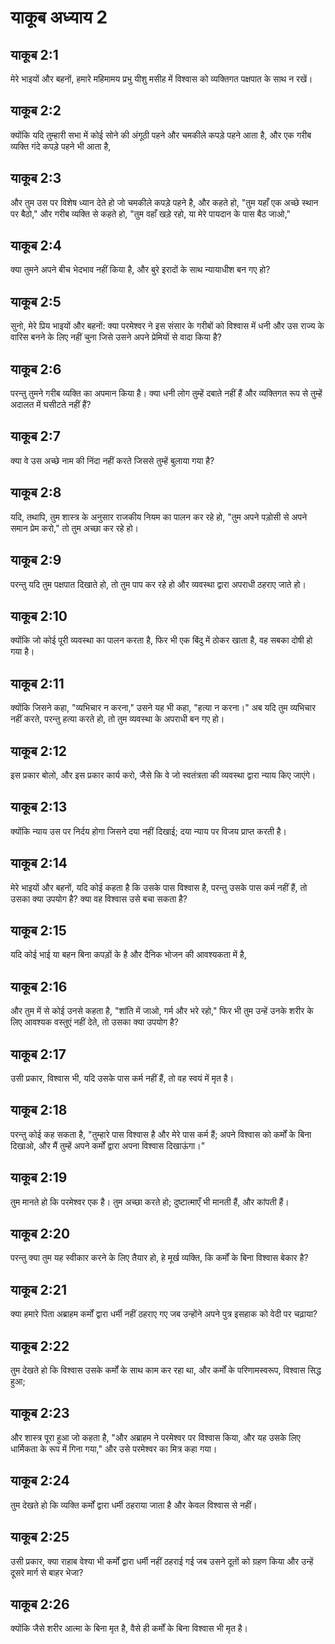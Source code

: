 # याकूब अध्याय 2

## याकूब 2:1

मेरे भाइयों और बहनों, हमारे महिमामय प्रभु यीशु मसीह में विश्वास को व्यक्तिगत पक्षपात के साथ न रखें।

## याकूब 2:2

क्योंकि यदि तुम्हारी सभा में कोई सोने की अंगूठी पहने और चमकीले कपड़े पहने आता है, और एक गरीब व्यक्ति गंदे कपड़े पहने भी आता है,

## याकूब 2:3

और तुम उस पर विशेष ध्यान देते हो जो चमकीले कपड़े पहने है, और कहते हो, "तुम यहाँ एक अच्छे स्थान पर बैठो," और गरीब व्यक्ति से कहते हो, "तुम वहाँ खड़े रहो, या मेरे पायदान के पास बैठ जाओ,"

## याकूब 2:4

क्या तुमने अपने बीच भेदभाव नहीं किया है, और बुरे इरादों के साथ न्यायाधीश बन गए हो?

## याकूब 2:5

सुनो, मेरे प्रिय भाइयों और बहनों: क्या परमेश्वर ने इस संसार के गरीबों को विश्वास में धनी और उस राज्य के वारिस बनने के लिए नहीं चुना जिसे उसने अपने प्रेमियों से वादा किया है?

## याकूब 2:6

परन्तु तुमने गरीब व्यक्ति का अपमान किया है। क्या धनी लोग तुम्हें दबाते नहीं हैं और व्यक्तिगत रूप से तुम्हें अदालत में घसीटते नहीं हैं?

## याकूब 2:7

क्या वे उस अच्छे नाम की निंदा नहीं करते जिससे तुम्हें बुलाया गया है?

## याकूब 2:8

यदि, तथापि, तुम शास्त्र के अनुसार राजकीय नियम का पालन कर रहे हो, "तुम अपने पड़ोसी से अपने समान प्रेम करो," तो तुम अच्छा कर रहे हो।

## याकूब 2:9

परन्तु यदि तुम पक्षपात दिखाते हो, तो तुम पाप कर रहे हो और व्यवस्था द्वारा अपराधी ठहराए जाते हो।

## याकूब 2:10

क्योंकि जो कोई पूरी व्यवस्था का पालन करता है, फिर भी एक बिंदु में ठोकर खाता है, वह सबका दोषी हो गया है।

## याकूब 2:11

क्योंकि जिसने कहा, "व्यभिचार न करना," उसने यह भी कहा, "हत्या न करना।" अब यदि तुम व्यभिचार नहीं करते, परन्तु हत्या करते हो, तो तुम व्यवस्था के अपराधी बन गए हो।

## याकूब 2:12

इस प्रकार बोलो, और इस प्रकार कार्य करो, जैसे कि वे जो स्वतंत्रता की व्यवस्था द्वारा न्याय किए जाएंगे।

## याकूब 2:13

क्योंकि न्याय उस पर निर्दय होगा जिसने दया नहीं दिखाई; दया न्याय पर विजय प्राप्त करती है।

## याकूब 2:14

मेरे भाइयों और बहनों, यदि कोई कहता है कि उसके पास विश्वास है, परन्तु उसके पास कर्म नहीं हैं, तो उसका क्या उपयोग है? क्या वह विश्वास उसे बचा सकता है?

## याकूब 2:15

यदि कोई भाई या बहन बिना कपड़ों के है और दैनिक भोजन की आवश्यकता में है,

## याकूब 2:16

और तुम में से कोई उनसे कहता है, "शांति में जाओ, गर्म और भरे रहो," फिर भी तुम उन्हें उनके शरीर के लिए आवश्यक वस्तुएं नहीं देते, तो उसका क्या उपयोग है?

## याकूब 2:17

उसी प्रकार, विश्वास भी, यदि उसके पास कर्म नहीं हैं, तो वह स्वयं में मृत है।

## याकूब 2:18

परन्तु कोई कह सकता है, "तुम्हारे पास विश्वास है और मेरे पास कर्म हैं; अपने विश्वास को कर्मों के बिना दिखाओ, और मैं तुम्हें अपने कर्मों द्वारा अपना विश्वास दिखाऊंगा।"

## याकूब 2:19

तुम मानते हो कि परमेश्वर एक है। तुम अच्छा करते हो; दुष्टात्माएँ भी मानती हैं, और कांपती हैं।

## याकूब 2:20

परन्तु क्या तुम यह स्वीकार करने के लिए तैयार हो, हे मूर्ख व्यक्ति, कि कर्मों के बिना विश्वास बेकार है?

## याकूब 2:21

क्या हमारे पिता अब्राहम कर्मों द्वारा धर्मी नहीं ठहराए गए जब उन्होंने अपने पुत्र इसहाक को वेदी पर चढ़ाया?

## याकूब 2:22

तुम देखते हो कि विश्वास उसके कर्मों के साथ काम कर रहा था, और कर्मों के परिणामस्वरूप, विश्वास सिद्ध हुआ;

## याकूब 2:23

और शास्त्र पूरा हुआ जो कहता है, "और अब्राहम ने परमेश्वर पर विश्वास किया, और यह उसके लिए धार्मिकता के रूप में गिना गया," और उसे परमेश्वर का मित्र कहा गया।

## याकूब 2:24

तुम देखते हो कि व्यक्ति कर्मों द्वारा धर्मी ठहराया जाता है और केवल विश्वास से नहीं।

## याकूब 2:25

उसी प्रकार, क्या राहाब वेश्या भी कर्मों द्वारा धर्मी नहीं ठहराई गई जब उसने दूतों को ग्रहण किया और उन्हें दूसरे मार्ग से बाहर भेजा?

## याकूब 2:26

क्योंकि जैसे शरीर आत्मा के बिना मृत है, वैसे ही कर्मों के बिना विश्वास भी मृत है।
